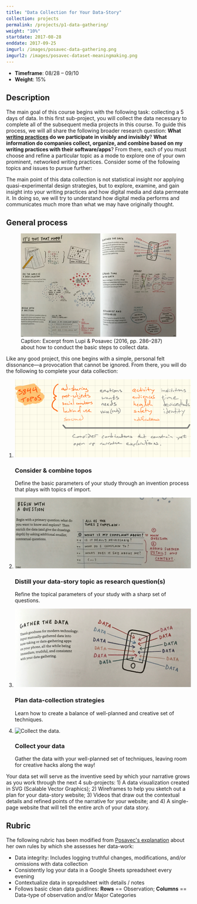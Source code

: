 ```yaml
---
title: "Data Collection for Your Data-Story"
collection: projects
permalink: /projects/p1-data-gathering/
weight: "10%"
startdate: 2017-08-28
enddate: 2017-09-25
imgurl: /images/posavec-data-gathering.png
imgurl2: /images/posavec-dataset-meaningmaking.png
---
```


<ul class="project-top-info">
  <li>
    <b>Timeframe</b>: 08/28 &ndash; 09/10</li>
  <li>
    <b>Weight</b>: 15%</li>
</ul>

## Description

The main goal of this course begins with the following task: collecting a 5 days of data. In this first sub-project, you will collect the data necessary to complete all of the subsequent media projects in this course. To guide this process, we will all share the following broader research question: **What [writing practices](/assets/docs/writing-practices.pdf) do we participate in visibly and invisibly**? **What information do companies collect, organize, and combine based on my writing practices with their software/apps**? From there, each of you must choose and refine a particular topic as a mode to explore one of your own prominent, networked writing practices. Consider some of the following topics and issues to pursue further:

The main point of this data collection is not statistical insight nor applying quasi-experimental design strategies, but to explore, examine, and gain insight into your writing practices and how digital media and data permeate it. In doing so, we will try to understand how digital media performs and communicates much more than what we may have originally thought.

## General process

<figure id="twitter-css-body" class="figure-inline proj-img">
  <img src="/images/deardata-data-process-1.png" alt="Excerpt from Lupi &amp; Posavec (2016, pp. 286&ndash;287) about how to conduct the basic steps to collect data." />
  <figcaption>
    Caption: Excerpt from Lupi &amp; Posavec (2016, pp. 286&ndash;287) about how to conduct the basic steps to collect data.
  </figcaption>
</figure>

Like any good project, this one begins with a simple, personal felt dissonance&mdash;a provocation that cannot be ignored. From there, you will do the following to complete your data collection:

<ol class="visual-list">
  <li>
    <img class="image" src="/images/3844-datastory-topos.png" alt="Data-gathering image" />
    <div class="content">
      <h3>Consider &amp; combine topos</h3>
      <p>
        Define the basic parameters of your study through an invention process that plays with topics of import.</p>
    </div>
  </li>
  <li>
    <img class="image" src="/images/deardata-data-process-question.jpg" alt="How to distill a good set of questions." />
    <div class="content">
      <h3>Distill your data-story topic as research question(s)</h3>
      <p>Refine the topical parameters of your study with a sharp set of questions.</p>
    </div>
  </li>
  <li>
    <img class="image" src="/images/deardata-data-process-collectionplan.png" alt="Plan for data collection." />
    <div class="content">
      <h3>Plan data-collection strategies</h3>
      <p>Learn how to create a balance of well-planned and creative set of techniques.</p>
    </div>
  </li>
  <li>
    <img class="image" src="/images/posavec-data-gathering.png" alt="Collect the data." />
    <div class="content">
      <h3>Collect your data</h3>
      <p>Gather the data with your well-planned set of techniques, leaving room for creative hacks along the way!</p>
    </div>
  </li>
</ol>

Your data set will serve as the inventive seed by which your narrative grows as you work through the next 4 sub-projects: 1) A data visualization created in SVG (Scalable Vector Graphics); 2) Wireframes to help you sketch out a plan for your data-story website; 3) Videos that draw out the contextual details and refined points of the narrative for your website; and 4) A single-page website that will tell the entire arch of your data story.

## Rubric

The following rubric has been modified from <a href="https://youtu.be/dwj22Fm3n5g?t=799" target="_blank">Posavec's explanation</a> about her own rules by which she assesses her data-work:

<ul>
  <li>
    Data integrity: Includes logging truthful changes, modifications, and/or omissions with data collection</li>
  <li>
    Consistently log your data in a Google Sheets spreadsheet every evening</li>
  <li>
    Contextualize data in spreadsheet with details / notes</li>
  <li>
    Follows basic clean data guidlines: <b>Rows</b> == Observation; <b>Columns</b> == Data-type of observation and/or Major Categories</li>
</ul>
